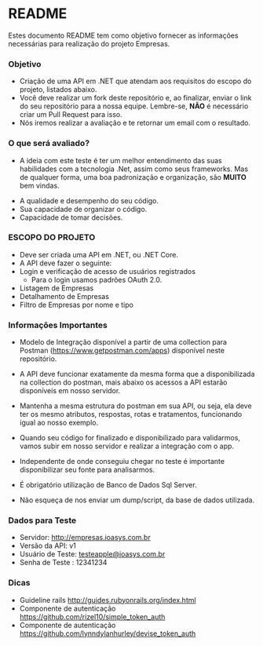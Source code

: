 # README #

Estes documento README tem como objetivo fornecer as informações necessárias para realização do projeto Empresas.

### Objetivo ###
* Criação de uma API em .NET que atendam aos requisitos do escopo do projeto, listados abaixo.
* Você deve realizar um fork deste repositório e, ao finalizar, enviar o link do seu repositório para a nossa equipe. Lembre-se, **NÃO** é necessário criar um Pull Request para isso.
* Nós iremos realizar a avaliação e te retornar um email com o resultado.

### O que será avaliado?
* A ideia com este teste é ter um melhor entendimento das suas habilidades com a tecnologia .Net, assim como seus frameworks. Mas de qualquer forma, uma boa padronização e organização, são **MUITO** bem vindas.
- A qualidade e desempenho do seu código.
- Sua capacidade de organizar o código.
- Capacidade de tomar decisões.

### ESCOPO DO PROJETO ###
* Deve ser criada uma API em .NET, ou .NET Core.
* A API deve fazer o seguinte:
* Login e verificação de acesso de usuários registrados
	* Para o login usamos padrões OAuth 2.0.
* Listagem de Empresas
* Detalhamento de Empresas
* Filtro de Empresas por nome e tipo


### Informações Importantes ###

* Modelo de Integração disponível a partir de uma collection para Postman (https://www.getpostman.com/apps) disponível neste repositório.

* A API deve funcionar exatamente da mesma forma que a disponibilizada na collection do postman, mais abaixo os acessos a API estarão disponíveis em nosso servidor.

* Mantenha a mesma estrutura do postman em sua API, ou seja, ela deve ter os mesmo atributos, respostas, rotas e tratamentos, funcionando igual ao nosso exemplo.

* Quando seu código for finalizado e disponibilizado para validarmos, vamos subir em nosso servidor e realizar a integração com o app. 

* Independente de onde conseguiu chegar no teste é importante disponibilizar seu fonte para analisarmos.

* É obrigatório utilização de Banco de Dados Sql Server.

* Não esqueça de nos enviar um dump/script, da base de dados utilizada.


### Dados para Teste ###

* Servidor: http://empresas.ioasys.com.br
* Versão da API: v1
* Usuário de Teste: testeapple@ioasys.com.br
* Senha de Teste : 12341234

### Dicas ###

* Guideline rails http://guides.rubyonrails.org/index.html
* Componente de autenticação https://github.com/rizel10/simple_token_auth
* Componente de autenticação https://github.com/lynndylanhurley/devise_token_auth
